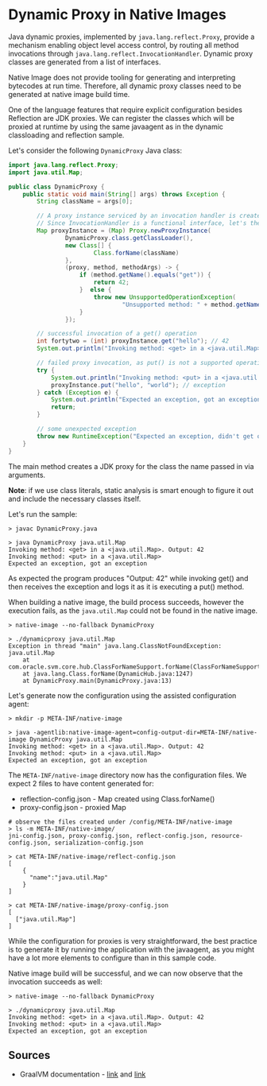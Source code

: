 # Dynamic Proxy in Native Images

Java dynamic proxies, implemented by `java.lang.reflect.Proxy`, provide a mechanism enabling object level access 
control, by routing all method invocations through `java.lang.reflect.InvocationHandler`. 
Dynamic proxy classes are generated from a list of interfaces.

Native Image does not provide tooling for generating and interpreting bytecodes at run time. 
Therefore, all dynamic proxy classes need to be generated at native image build time.

One of the language features that require explicit configuration besides Reflection are JDK proxies. 
We can register the classes which will be proxied at runtime by using the same javaagent as in the dynamic classloading and reflection sample.

Let's consider the following `DynamicProxy` Java class:
```java
import java.lang.reflect.Proxy;
import java.util.Map;

public class DynamicProxy {
    public static void main(String[] args) throws Exception {
        String className = args[0];

        // A proxy instance serviced by an invocation handler is created via a factory method call on the java.lang.reflect.Proxy class
        // Since InvocationHandler is a functional interface, let's the handler inline using lambda expressions
        Map proxyInstance = (Map) Proxy.newProxyInstance(
                DynamicProxy.class.getClassLoader(),
                new Class[] {
                        Class.forName(className)
                },
                (proxy, method, methodArgs) -> {
                    if (method.getName().equals("get")) {
                        return 42;
                    }  else {
                        throw new UnsupportedOperationException(
                                "Unsupported method: " + method.getName());
                    }
                });

        // successful invocation of a get() operation
        int fortytwo = (int) proxyInstance.get("hello"); // 42
        System.out.println("Invoking method: <get> in a <java.util.Map>. Output: " + fortytwo);

        // failed proxy invocation, as put() is not a supported operation in the proxy
        try {
            System.out.println("Invoking method: <put> in a <java.util.Map>");
            proxyInstance.put("hello", "world"); // exception
        } catch (Exception e) {
            System.out.println("Expected an exception, got an exception");
            return;
        }

        // some unexpected exception
        throw new RuntimeException("Expected an exception, didn't get one");
    }
}
```
The main method creates a JDK proxy for the class the name passed in via arguments. 

**Note**: if we use class literals, static analysis is smart enough to figure it out and include the necessary classes itself.

Let's run the sample:
```
> javac DynamicProxy.java

> java DynamicProxy java.util.Map
Invoking method: <get> in a <java.util.Map>. Output: 42
Invoking method: <put> in a <java.util.Map>
Expected an exception, got an exception
```
As expected the program produces "Output: 42" while invoking get() and then receives the exception and logs it as it is executing a put() method. 

When building a native image, the build process succeeds, however the execution fails, as the `java.util.Map` could not be found in the native image.
```shell
> native-image --no-fallback DynamicProxy

> ./dynamicproxy java.util.Map
Exception in thread "main" java.lang.ClassNotFoundException: java.util.Map
	at com.oracle.svm.core.hub.ClassForNameSupport.forName(ClassForNameSupport.java:60)
	at java.lang.Class.forName(DynamicHub.java:1247)
	at DynamicProxy.main(DynamicProxy.java:13)
```

Let's generate now the configuration using the assisted configuration agent:
```shell
> mkdir -p META-INF/native-image

> java -agentlib:native-image-agent=config-output-dir=META-INF/native-image DynamicProxy java.util.Map
Invoking method: <get> in a <java.util.Map>. Output: 42
Invoking method: <put> in a <java.util.Map>
Expected an exception, got an exception
```

The `META-INF/native-image` directory now has the configuration files. We expect 2 files to have content generated for:
* reflection-config.json - Map created using Class.forName()
* proxy-config.json - proxied Map

```shell
# observe the files created under /config/META-INF/native-image
> ls -m META-INF/native-image/
jni-config.json, proxy-config.json, reflect-config.json, resource-config.json, serialization-config.json

> cat META-INF/native-image/reflect-config.json
[
    {
      "name":"java.util.Map"
    }
]

> cat META-INF/native-image/proxy-config.json
[
  ["java.util.Map"]
]
```

While the configuration for proxies is very straightforward, the best practice is to generate it by running the application with the javaagent, 
as you might have a lot more elements to configure than in this sample code.

Native image build will be successful, and we can now observe that the invocation succeeds as well:
```shell
> native-image --no-fallback DynamicProxy

> ./dynamicproxy java.util.Map
Invoking method: <get> in a <java.util.Map>. Output: 42
Invoking method: <put> in a <java.util.Map>
Expected an exception, got an exception
```

## Sources
* GraalVM documentation - [link](https://www.graalvm.org/reference-manual/native-image/Limitations/#dynamic-proxy)  and [link](https://www.graalvm.org/reference-manual/native-image/DynamicProxy/)

